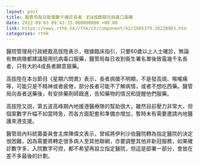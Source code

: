 ```yaml
---
layout: post
title: 醫管局每日致電數千確診長者　約4成願服抗病毒口服藥
date: 2022-09-03 09:43:35.000000000 +08:00
link: https://news.rthk.hk/rthk/ch/component/k2/1665379-20220903.htm
categories: rthk
---
```


醫院管理局行政總裁高拔陞表示，根據臨床指引，只要60歲以上人士確診，無論有無病徵都建議服用抗病毒口服藥，醫管局每日收到衞生署名單後致電幾千名長者，只有大約4成長者願意服藥。

高拔陞在本台節目《星期六問責》表示，長者病徵不明顯，不是發高燒、喉嚨痛等，可能只是不精神或者疲倦，部分長者可能不了解病情，或者不想吃西藥。醫管局向長者送藥後，有安排藥劑師跟進，告知藥物的情況和提醒他們服藥。

高拔陞又説，第五波高峰期內地援港醫療隊的幫助很大，雖然目前壓力非常大，但個案數字升幅不如當時急，而各方面配套和準備亦增加，暫時未有需要邀請內地醫護來港支援。

醫管局內科統籌委員會主席陳偉文表示，曾經將伊利沙伯醫院轉為指定醫院的決定很困難，因為需要將轉走很多病人至其他聯網，亦要調整其他非新冠服務，如果確診數字多，入院數字可控，都不希望再設立指定醫院，但這是部署一部分，會放在差不多最後的計劃。
